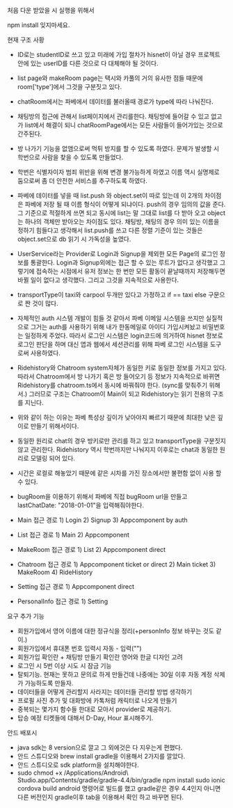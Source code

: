 처음 다운 받았을 시 실행을 위해서

npm install 잊지마세요.

현재 구조 사황
- ID로는 studentID로 쓰고 있고 미래에 가입 절차가 hisnet이 아닐 경우 프로젝트 안에 있는 userID를 다른 것으로 다 대체해야 될 것이다.
- list page와 makeRoom page는 택시와 카풀의 거의 유사한 점들 때문에 room['type']에서 그것을 구분짓고 있다.
- chatRoom에서는 파베에서 데이터를 불러올때 경로가 type에 따라 나눠진다.
- 채팅방의 접근에 관해서 list페이지에서 관리를한다. 채팅방에 들어갈 수 있고 없고가 list에서 해결이 되니 chatRoomPage에서는 모든 사람들이
  들어가있는 것으로 간주된다.
- 방 나가기 기능을 없앰으로써 먹튀 방지를 할 수 있도록 하였다. 문제가 발생할 시 학번으로 사람을 찾을 수 있도록 만들었다.
- 학번은 식별자이자 범죄 위반을 위해 변경 불가능하게 하였고 이름 역시 실명제로 둠으로써 좀 더 안전한 서비스를 추구하도록 하였다.
- 파베에 데이터를 넣을 때 list.push 와 object.set이 따로 있는데 이 2개의 차이점은 파베에 저장 될 때 이름 형식이 어떻게 되냐이다.
  push의 경우 임의의 값을 준다. 그 기준으로 적절하게 쓰면 되고 동시에 list는 말 그대로 list를 다 받아 오고 object는 하나의 객체만
  받아오는 차이점도 있다. 채팅방, 채팅의 경우 의미 있는 이름을 정하기 힘들다고 생각해서 list.push를 쓰고 다른 정렬 기준이 있는 것들은
  object.set으로 db 읽기 시 가독성을 높였다.
- UserService라는 Provider로 Login과 Signup을 제외한 모든 Page의 로그인 정보를 통괄한다.
  Login과 Signup외에는 접근 할 수 있는 루트가 없다고 생각했고 그렇기에 접속하는 시점에서 유저 정보는
  한 번만 모든 활동이 끝날때까지 저장해두면 바뀔 일이 없다고 생각했다. 그리고 그것을 지속적으로 사용한다.
- transportType이 taxi와 carpool 두개만 있다고 가정하고 if == taxi else 구문으로 짠 것이 많다.
- 자체적인 auth 시스템 개발이 힘들 것 같아서 파베 이메일 시스템을 쓰지만 실질적으로 그거는 auth를 사용하기 위해 내가 한동메일로 아이디 가입시켜놨고 비밀번호는             일정하게 주었다. 따라서 로그인 시스템은 login코드에 의거하여 hisnet 정보로 로그인 판단을 하며 대신 앱과 웹에서 세션관리를 위해 파베 로그인 시스템을 도구로써 사용하였다.
- Ridehistory와 Chatroom system자체가 동일한 키로 동일한 정보를 가지고 있다. 따라서 Chatroom에서 방 나가기 혹은 방 들어오기 등
  정보가 지속적으로 바뀌면 Ridehistory를 chatroom.ts에서 동시에 바꿔줘야 한다. (sync를 맞춰주기 위해서.)
  그러므로 구조는 Chatroom이 Main이 되고 Ridehistory는 읽기 전용의 구조를 지닌다.
- 위와 같이 하는 이유는 파베 특성상 깊이가 낮아야지 빠르기 때문에 최대한 낮은 깊이로 만들기 위해서이다.
- 동일한 원리로 chat의 경우 방키로만 관리를 하고 있고 transportType을 구분짓지 않고 관리한다.
  Ridehistory 역시 학번까지만 나눠지지 이후로는 chat과 동일한 원리로 모델링 되어 있다.
- 시간은 로컬로 해놓았기 때문에 같은 시차를 가진 장소에서만 불편함 없이 사용 할 수 있다.
- bugRoom을 이용하기 위해서 파베에 직접 bugRoom url을 만들고 lastChatDate: "2018-01-01"을 입력해줘야한다.

- Main 접근 경로 1) Login 2) Signup 3) Appcomponent by auth
- List 접근 경로 1) Main 2) Appcomponent
- MakeRoom 접근 경로 1) List 2) Appcomponent direct
- Chatroom 접근 경로 1) Appcomponent ticket or direct 2) Main ticket 3) MakeRoom 4) RideHistory 
- Setting 접근 경로 1) Appcomponent direct
- PersonalInfo 접근 경로 1) Setting


요구 추가 기능
- 회원가입에서 영어 이름에 대한 정규식을 정리(+personInfo 정보 바꾸는 것도 같이.)
- 회원가입에서 휴대폰 번호 입력시 자동 - 입력("")
- 회원가입 확인란 + 채팅방 만들기 확인란 영어와 한글 디자인 고려
- 로그인 시 5번 이상 시도 시 잠금 기능
- 탈퇴기능. 현재는 못하고 문의로 하게 만들건데 나중에는 30일 이후 자동 계정 삭제가 가능하도록 만들자.
- 데이터들을 어떻게 관리할지 사라지는 데이터들 관리할 방법 생각하기
- 프로필 사진 추가 및 대화방에 카톡처럼 캐릭터로 나오게 만들기
- 중복되는 몇가지 함수들 한대로 모아서 provider로 제공하기.
- 탑승 예정 티켓들에 대해서 D-Day, Hour 표시해주기.

안드 배포시
- java sdk는 8 version으로 깔고 그 외에것은 다 지우는게 편했다.
- 안드 스튜디오와 brew install gradle을 이용해서 2가지를 깔았다.
- 안드 스튜디오로 sdk platform을 설치해야한다.
- sudo chmod +x /Applications/Android\ Studio.app/Contents/gradle/gradle-4.4/bin/gradle
  npm install
  sudo ionic cordova build android
  명령어로 빌드를 했고 gradle같은 경우 4.4인지 아니면 다른 버전인지 gradle이후 tab을 이용해서 확인 하고 바꾸면 된다.
